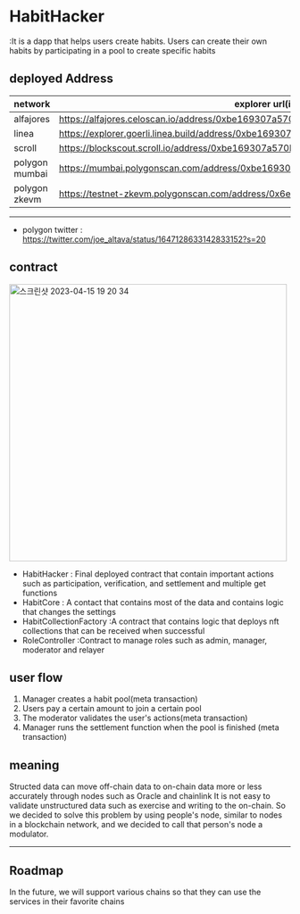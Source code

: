 # HabitHacker

:It is a dapp that helps users create habits. Users can create their own habits by participating in a pool to create specific habits

## deployed Address

| network        | explorer url(implement)                                                                          | explorer url(proxy)                                                                              |
| -------------- | ------------------------------------------------------------------------------------------------ | ------------------------------------------------------------------------------------------------ |
| alfajores      | https://alfajores.celoscan.io/address/0xbe169307a570E799d098d9884F565bf7E6821c36                 | https://alfajores.celoscan.io/address/0x02Dd2Eb340Bb12164D066fd8a18fe88851B4e778                 |
| linea          | https://explorer.goerli.linea.build/address/0xbe169307a570E799d098d9884F565bf7E6821c36/contracts | https://explorer.goerli.linea.build/address/0x02Dd2Eb340Bb12164D066fd8a18fe88851B4e778/contracts |
| scroll         | https://blockscout.scroll.io/address/0xbe169307a570E799d098d9884F565bf7E6821c36                  | https://blockscout.scroll.io/address/0x02Dd2Eb340Bb12164D066fd8a18fe88851B4e778                  |
| polygon mumbai | https://mumbai.polygonscan.com/address/0xbe169307a570E799d098d9884F565bf7E6821c36                | https://mumbai.polygonscan.com/address/0x02Dd2Eb340Bb12164D066fd8a18fe88851B4e778                |
| polygon zkevm  | https://testnet-zkevm.polygonscan.com/address/0x6e0d44023cD8f50fb04500Ea5b98B932fE332F66         | https://testnet-zkevm.polygonscan.com/address/0xc4D040B5Dee8B034429A767A10059b7a529E9F74         |

---

- polygon twitter : https://twitter.com/joe_altava/status/1647128633142833152?s=20

## contract

<img width="497" alt="스크린샷 2023-04-15 19 20 34" src="https://user-images.githubusercontent.com/97350083/232208107-9b245f7c-d2d2-4925-a1cc-e989e8eeef68.png">

- HabitHacker
  : Final deployed contract that contain important actions such as participation, verification, and settlement and multiple get functions
- HabitCore
  : A contact that contains most of the data and contains logic that changes the settings
- HabitCollectionFactory
  :A contract that contains logic that deploys nft collections that can be received when successful
- RoleController
  :Contract to manage roles such as admin, manager, moderator and relayer

## user flow

1. Manager creates a habit pool(meta transaction)
2. Users pay a certain amount to join a certain pool
3. The moderator validates the user's actions(meta transaction)
4. Manager runs the settlement function when the pool is finished (meta transaction)

## meaning

Structed data can move off-chain data to on-chain data more or less accurately through nodes such as Oracle and chainlink
It is not easy to validate unstructured data such as exercise and writing to the on-chain.
So we decided to solve this problem by using people's node, similar to nodes in a blockchain network, and we decided to call that person's node a modulator.

---

## Roadmap

In the future, we will support various chains so that they can use the services in their favorite chains
